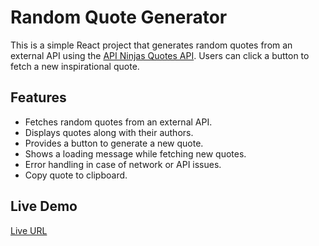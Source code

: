 # Random Quote Generator

This is a simple React project that generates random quotes from an external API using the [API Ninjas Quotes API](https://api-ninjas.com/). Users can click a button to fetch a new inspirational quote.

## Features
- Fetches random quotes from an external API.
- Displays quotes along with their authors.
- Provides a button to generate a new quote.
- Shows a loading message while fetching new quotes.
- Error handling in case of network or API issues.
- Copy quote to clipboard.

## Live Demo
[Live URL](https://random-quote-generator12.surge.sh/)